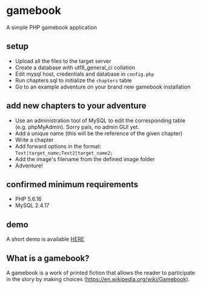 # gamebook

A simple PHP gamebook application

## setup
- Upload all the files to the target server 
- <optional> Create a database with utf8_general_ci collation
- Edit mysql host, credentials and database in ```config.php```
- Run chapters.sql to initialize the ```chapters``` table
- Go to an example adventure on your brand new gamebook installation

## add new chapters to your adventure
- Use an administration tool of MySQL to edit the corresponding table (e.g. phpMyAdmin). Sorry pals, no admin GUI yet.
- Add a unique name (this will be the reference of the given chapter)
- Write a chapter
- Add forward options in the format: ```Text|target_name;Text2|target_name2;```
- Add the image's filename from the defined image folder
- Adventure!

## confirmed minimum requirements
- PHP 5.6.16
- MySQL 2.4.17

## demo
A short demo is available [HERE](http://demos.spacebar.hu/gamebook/)

## What is a gamebook?
A gamebook is a work of printed fiction that allows the reader to participate in the story by making choices (https://en.wikipedia.org/wiki/Gamebook).
